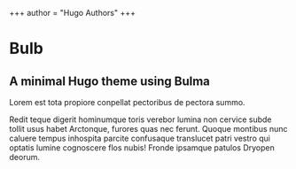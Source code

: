 +++
author = "Hugo Authors"
+++

# Bulb

## A minimal Hugo theme using Bulma

Lorem est tota propiore conpellat pectoribus de pectora summo.

Redit teque digerit hominumque toris verebor lumina non cervice subde tollit usus habet Arctonque, furores quas nec ferunt.
Quoque montibus nunc caluere tempus inhospita parcite confusaque translucet patri vestro qui optatis lumine cognoscere flos nubis!
Fronde ipsamque patulos Dryopen deorum.
